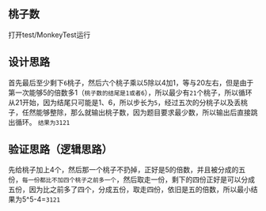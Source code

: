 ## 桃子数
打开test/MonkeyTest运行
## 设计思路
首先最后至少剩下`6`桃子，然后六个桃子乘以5除以4加1，等与20左右，但是由于第一次能够5的倍数多1（`桃子数的结尾是1或者6`），所以最少有`21`个桃子，所以循环从21开始，因为结尾只可能是1、6，所以步长为`5`，经过五次的分桃子以及丢桃子，任然能够整除，那么就输出桃子数，因为题目要求最少数，所以输出后直接跳出循环。
`结果为3121`
## 验证思路（逻辑思路）
先给桃子加上4个，然后那一个桃子不扔掉，正好是5的倍数，并且被分成的五份，`每一份都比不加四个桃子之前多一个`，然后取走一份，剩下的四份正好是可以分成五份，因为比之前多了四个，分成五份，取走四份，依旧是五的倍数，所以最小结果为5^5-4=`3121`
